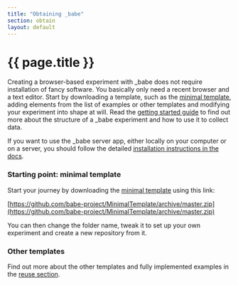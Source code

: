```yaml
---
title: "Obtaining _babe"
section: obtain
layout: default
---
```


# {{ page.title }}

Creating a browser-based experiment with _babe does not require installation of fancy software. You basically only need a recent browser and a text editor. Start by downloading a template, such as the [minimal
template](https://github.com/babe-project/MinimalTemplate), adding elements from the list of examples or other templates and  modifying your experiment into shape at will. Read the <a href="/babe_site/getting-started/introduction.html">getting started guide</a> to find out more about the structure of a _babe experiment and how to use it to collect data.

If you want to use the _babe server app, either locally on your computer or on a server, you should follow the detailed [installation instructions in the docs](docs/deployment.html#online-server-deployment-instructions-with-heroku).

###  Starting point: minimal template

Start your journey by downloading the [minimal
template](https://github.com/babe-project/MinimalTemplate) using this link: 

[https://github.com/babe-project/MinimalTemplate/archive/master.zip](https://github.com/babe-project/MinimalTemplate/archive/master.zip)

You can then change the folder name, tweak it to set up your own experiment and create a new
repository from it.

### Other templates

Find out more about the other templates and fully implemented examples in the [reuse section](reuse/introduction.html).
